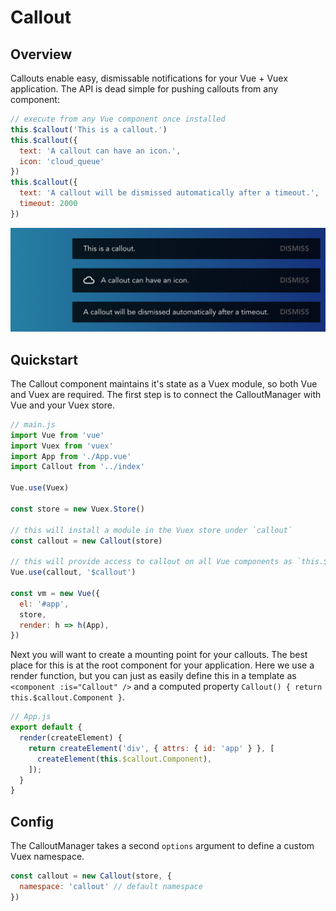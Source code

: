 # Callout

## Overview

Callouts enable easy, dismissable notifications for your Vue + Vuex application. The API is dead simple for pushing callouts from any component:

``` js
// execute from any Vue component once installed
this.$callout('This is a callout.')
this.$callout({
  text: 'A callout can have an icon.',
  icon: 'cloud_queue'
})
this.$callout({
  text: 'A callout will be dismissed automatically after a timeout.',
  timeout: 2000
})
```

![Example Callouts](./example-1.png?raw=true "Example Callouts")

## Quickstart

The Callout component maintains it's state as a Vuex module, so both Vue and Vuex are required. The first step is to connect the CalloutManager with Vue and your Vuex store.

``` js
// main.js
import Vue from 'vue'
import Vuex from 'vuex'
import App from './App.vue'
import Callout from '../index'

Vue.use(Vuex)

const store = new Vuex.Store()

// this will install a module in the Vuex store under `callout`
const callout = new Callout(store)

// this will provide access to callout on all Vue components as `this.$callout`
Vue.use(callout, '$callout')

const vm = new Vue({
  el: '#app',
  store,
  render: h => h(App),
})
```

Next you will want to create a mounting point for your callouts. The best place for this is at the root component for your application. Here we use a render function, but you can just as easily define this in a template as `<component :is="Callout" />` and a computed property `Callout() { return this.$callout.Component }`.

``` js
// App.js
export default {
  render(createElement) {
    return createElement('div', { attrs: { id: 'app' } }, [
      createElement(this.$callout.Component),
    ]);
  }
}
```

## Config

The CalloutManager takes a second `options` argument to define a custom Vuex namespace.

``` js
const callout = new Callout(store, {
  namespace: 'callout' // default namespace
})
```
